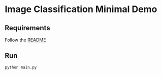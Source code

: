 # Image Classification Minimal Demo

## Requirements 
Follow the [README](../../README.md)

## Run
```python
python main.py
```